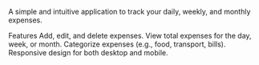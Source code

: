 A simple and intuitive application to track your daily, weekly, and monthly expenses.

Features
Add, edit, and delete expenses.
View total expenses for the day, week, or month.
Categorize expenses (e.g., food, transport, bills).
Responsive design for both desktop and mobile.
